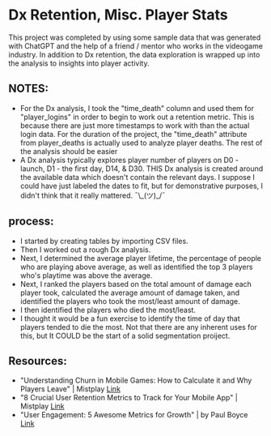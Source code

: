 

# Dx Retention, Misc. Player Stats

This project was completed by using some sample data that was generated with ChatGPT and the help of a friend / mentor who works in the videogame industry. In addition to Dx retention, the data exploration is wrapped up into the analysis to insights into player activity. 

## NOTES:
* For the Dx analysis, I took the "time_death" column and used them for "player_logins" in order to begin to work out a retention metric. This is because there are just more timestamps to work with than the actual login data. For the duration of the project, the "time_death" attribute from player_deaths is actually used to analyze player deaths. The rest of the analysis should be easier
* A Dx analysis typically explores player number of players on D0 - launch, D1 - the first day, D14, & D30. THIS Dx analysis is created around the available data which doesn't contain the relevant days. I suppose I could have just labeled the dates to fit, but for demonstrative purposes, I didn't think that it really mattered.  ¯\\\_(ツ)\_/¯

## process:

* I started by creating tables by importing CSV files.
* Then I worked out a rough Dx analysis. 
* Next, I determined the average player lifetime, the percentage of people who are playing above average, as well as identified the top 3 players who's playtime was above the average.  
* Next, I ranked the players based on the total amount of damage each player took, calculated the average amount of damage taken, and identified the players who took the most/least amount of damage.
* I then identified the players who died the most/least.
* I thought it would be a fun exercise to identify the time of day that players tended to die the most. Not that there are any inherent uses for this, but It COULD be the start of a solid segmentation proiject.

## Resources: 
* "Understanding Churn in Mobile Games: How to Calculate it and Why Players Leave" | Mistplay [Link](https://www.mistplay.com/resources/mobile-game-churn)
* "8 Crucial User Retention Metrics to Track for Your Mobile App" | Mistplay [Link](https://www.mistplay.com/resources/mobile-app-user-retention-metrics#:~:text=3.%20DX%20retention%20%28D1%2C%20D7%2C%20D30%2C%20and%20more%29,-What%20is%20DX%20retention%3F)
* "User Engagement: 5 Awesome Metrics for Growth" | by Paul Boyce [Link](https://blog.popcornmetrics.com/5-user-engagement-metrics-for-growth/#:~:text=D1%2C%20D7%20and%20D30%20retentions,up%20or%20installing%20your%20app)



